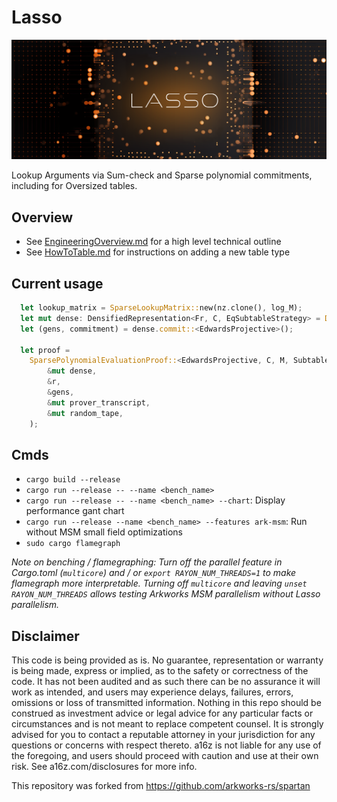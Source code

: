 # Lasso

![imgs/lasso_logo.png](imgs/lasso_logo.png)

Lookup Arguments via Sum-check and Sparse polynomial commitments, including for Oversized tables.

## Overview

-   See [EngineeringOverview.md](EngineeringOverview.md) for a high level technical outline
-   See [HowToTable.md](HowToTable.md) for instructions on adding a new table type

## Current usage

```rust
  let lookup_matrix = SparseLookupMatrix::new(nz.clone(), log_M);
  let mut dense: DensifiedRepresentation<Fr, C, EqSubtableStrategy> = DensifiedRepresentation::from(&lookup_matrix);
  let (gens, commitment) = dense.commit::<EdwardsProjective>();

  let proof =
    SparsePolynomialEvaluationProof::<EdwardsProjective, C, M, SubtableStrategy>::prove(
        &mut dense,
        &r,
        &gens,
        &mut prover_transcript,
        &mut random_tape,
    );
```

## Cmds

-   `cargo build --release`
-   `cargo run --release -- --name <bench_name>`
-   `cargo run --release -- --name <bench_name> --chart`: Display performance gant chart
-   `cargo run --release --name <bench_name> --features ark-msm`: Run without MSM small field optimizations
-   `sudo cargo flamegraph`

_Note on benching / flamegraphing: Turn off the parallel feature in Cargo.toml (`multicore`) and / or `export RAYON_NUM_THREADS=1` to make flamegraph more interpretable. Turning off `multicore` and leaving `unset RAYON_NUM_THREADS` allows testing Arkworks MSM parallelism without Lasso parallelism._

## Disclaimer

This code is being provided as is. No guarantee, representation or warranty is being made, express or implied, as to the safety or correctness of the code. It has not been audited and as such there can be no assurance it will work as intended, and users may experience delays, failures, errors, omissions or loss of transmitted information. Nothing in this repo should be construed as investment advice or legal advice for any particular facts or circumstances and is not meant to replace competent counsel. It is strongly advised for you to contact a reputable attorney in your jurisdiction for any questions or concerns with respect thereto. a16z is not liable for any use of the foregoing, and users should proceed with caution and use at their own risk. See a16z.com/disclosures for more info.

This repository was forked from https://github.com/arkworks-rs/spartan